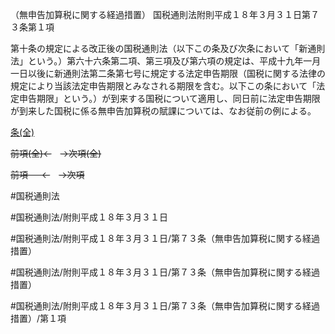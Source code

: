 （無申告加算税に関する経過措置）
国税通則法附則平成１８年３月３１日第７３条第１項

第十条の規定による改正後の国税通則法（以下この条及び次条において「新通則法」という。）第六十六条第二項、第三項及び第六項の規定は、平成十九年一月一日以後に新通則法第二条第七号に規定する法定申告期限（国税に関する法律の規定により当該法定申告期限とみなされる期限を含む。以下この条において「法定申告期限」という。）が到来する国税について適用し、同日前に法定申告期限が到来した国税に係る無申告加算税の賦課については、なお従前の例による。

[条(全)](国税通則法＿＿＿＿附則平成１８年３月３１日第７３条_.md)

~~前項(全)←~~　~~→次項(全)~~

~~前項 　 ←~~　~~→次項~~



#国税通則法

#国税通則法/附則平成１８年３月３１日

#国税通則法/附則平成１８年３月３１日/第７３条（無申告加算税に関する経過措置）

#国税通則法/附則平成１８年３月３１日/第７３条（無申告加算税に関する経過措置）

#国税通則法/附則平成１８年３月３１日/第７３条（無申告加算税に関する経過措置）/第１項

